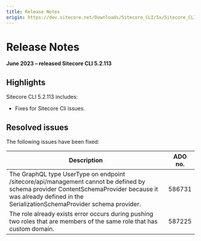 ```yaml
---
title: Release Notes
origin: https://dev.sitecore.net/Downloads/Sitecore_CLI/5x/Sitecore_CLI_52113/Release_Notes
---
```


# Release Notes

**June 2023 – released Sitecore CLI 5.2.113**

## Highlights

Sitecore CLI 5.2.113 includes:

-   Fixes for Sitecore Cli issues.

## Resolved issues

The following issues have been fixed:

 | Description | ADO no. |
 | --- | --- |
 | The GraphQL type UserType on endpoint /sitecore/api/management cannot be defined by schema provider ContentSchemaProvider because it was already defined in the SerializationSchemaProvider schema provider. | 586731 |
 | The role already exists error occurs during pushing two roles that are members of the same role that has custom domain. | 587225 |